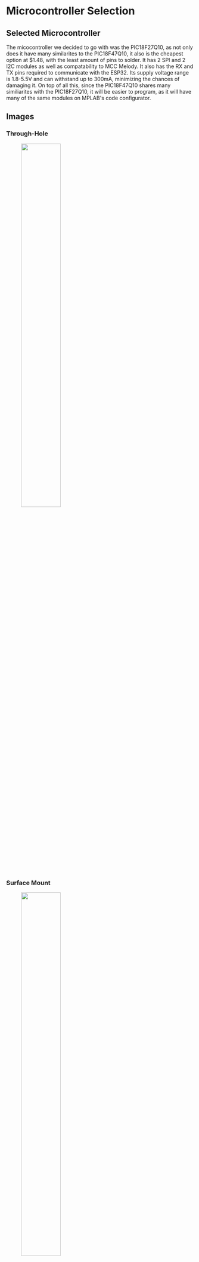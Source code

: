 # Microcontroller Selection

## Selected Microcontroller
The micocontroller we decided to go with was the PIC18F27Q10, as not only does it have many similarites to the PIC18F47Q10, it also is the cheapest option at $1.48, with the least amount of pins to solder. It has 2 SPI and 2 I2C modules as well as compatability to MCC Melody. It also has the RX and TX pins required to communicate with the ESP32. Its supply voltage range is 1.8-5.5V and can withstand up to 300mA, minimizing the chances of damaging it. On top of all this, since the PIC18F47Q10 shares many similiarites with the PIC18F27Q10, it will be easier to program, as it will have many of the same modules on MPLAB's code configurator.

## Images

### Through-Hole
<figure class="image">
  <div style="text align: center">
    <img src="https://user-images.githubusercontent.com/122958638/221649919-2940a5db-8099-4685-abf3-6cec9c1202d2.png" width="50%"><br>
  </div>
  </figure>

### Surface Mount
<figure class="image">
  <div style="text align: center">
    <img src="https://user-images.githubusercontent.com/122958638/222020929-77dd4515-c8d5-4c9b-ada2-48bcd0a1852f.png" width="50%"><br>
  </div>
  </figure>
  
  
## Links

### Product Page
[Link](https://www.microchip.com/en-us/product/PIC18F27Q10)
### Datasheet
[Link](https://ww1.microchip.com/downloads/aemDocuments/documents/MCU08/ProductDocuments/DataSheets/PIC18F27-47Q10-Data-Sheet-40002043E.pdf)
